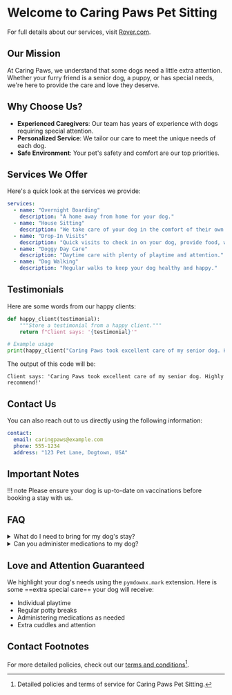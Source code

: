 # Welcome to Caring Paws Pet Sitting

For full details about our services, visit [Rover.com](https://www.rover.com).

## Our Mission

At Caring Paws, we understand that some dogs need a little extra attention. Whether your furry friend is a senior dog, a puppy, or has special needs, we're here to provide the care and love they deserve.

## Why Choose Us?

- **Experienced Caregivers**: Our team has years of experience with dogs requiring special attention.
- **Personalized Service**: We tailor our care to meet the unique needs of each dog.
- **Safe Environment**: Your pet's safety and comfort are our top priorities.

## Services We Offer

Here's a quick look at the services we provide:

```yaml
services:
  - name: "Overnight Boarding"
    description: "A home away from home for your dog."
  - name: "House Sitting"
    description: "We take care of your dog in the comfort of their own home."
  - name: "Drop-In Visits"
    description: "Quick visits to check in on your dog, provide food, water, and playtime."
  - name: "Doggy Day Care"
    description: "Daytime care with plenty of playtime and attention."
  - name: "Dog Walking"
    description: "Regular walks to keep your dog healthy and happy."
```

## Testimonials

Here are some words from our happy clients:

```python
def happy_client(testimonial):
    """Store a testimonial from a happy client."""
    return f"Client says: '{testimonial}'"

# Example usage
print(happy_client("Caring Paws took excellent care of my senior dog. Highly recommend!"))
```

The output of this code will be:

```
Client says: 'Caring Paws took excellent care of my senior dog. Highly recommend!'
```

## Contact Us

You can also reach out to us directly using the following information:

```yaml
contact:
  email: caringpaws@example.com
  phone: 555-1234
  address: "123 Pet Lane, Dogtown, USA"
```

## Important Notes

!!! note
    Please ensure your dog is up-to-date on vaccinations before booking a stay with us.

## FAQ

<details>
<summary>What do I need to bring for my dog's stay?</summary>

Please bring your dog's food, medications, favorite toys, and bedding. We want to make their stay as comfortable as possible.

</details>

<details>
<summary>Can you administer medications to my dog?</summary>

Yes, we are experienced in administering medications, including injections, pills, and topical treatments.

</details>

## Love and Attention Guaranteed

We highlight your dog's needs using the `pymdownx.mark` extension. Here is some ==extra special care== your dog will receive:

- Individual playtime
- Regular potty breaks
- Administering medications as needed
- Extra cuddles and attention

## Contact Footnotes

For more detailed policies, check out our [terms and conditions](terms.md)[^1].

[^1]: Detailed policies and terms of service for Caring Paws Pet Sitting.
